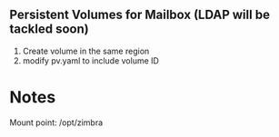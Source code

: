 ## Persistent Volumes for Mailbox (LDAP will be tackled soon)

1. Create volume in the same region
2. modify pv.yaml to include volume ID

# Notes
Mount point: /opt/zimbra
